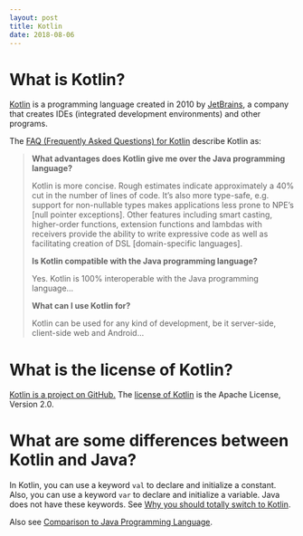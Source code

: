 ```yaml
---
layout: post
title: Kotlin
date: 2018-08-06
---
```


# What is Kotlin?

[Kotlin](https://kotlinlang.org/) is a programming language created in 2010 by [JetBrains](https://www.jetbrains.com/), a company that creates IDEs (integrated development environments) and other programs.

The [FAQ (Frequently Asked Questions) for Kotlin](https://kotlinlang.org/docs/reference/faq.html) describe Kotlin as:

> __What advantages does Kotlin give me over the Java programming language?__
>
> Kotlin is more concise. Rough estimates indicate approximately a 40% cut in the number of lines of code. It’s also more type-safe, e.g. support for non-nullable types makes applications less prone to NPE’s [null pointer exceptions]. Other features including smart casting, higher-order functions, extension functions and lambdas with receivers provide the ability to write expressive code as well as facilitating creation of DSL [domain-specific languages].
>
> __Is Kotlin compatible with the Java programming language?__
>
> Yes. Kotlin is 100% interoperable with the Java programming language...
>
> __What can I use Kotlin for?__
>
> Kotlin can be used for any kind of development, be it server-side, client-side web and Android...

# What is the license of Kotlin?

[Kotlin is a project on GitHub.](https://github.com/JetBrains/kotlin) The [license of Kotlin](https://github.com/JetBrains/kotlin/blob/master/license/LICENSE.txt) is the Apache License, Version 2.0.

# What are some differences between Kotlin and Java?

In Kotlin, you can use a keyword ```val``` to declare and initialize a constant. Also, you can use a keyword ```var``` to declare and initialize a variable. Java does not have these keywords. See [Why you should totally switch to Kotlin](https://medium.com/@magnus.chatt/why-you-should-totally-switch-to-kotlin-c7bbde9e10d5).

Also see [Comparison to Java Programming Language](https://kotlinlang.org/docs/reference/comparison-to-java.html).
